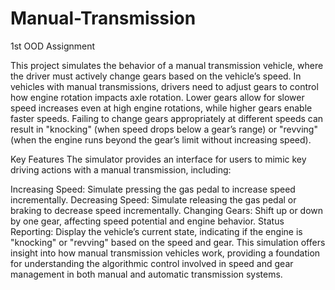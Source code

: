 # Manual-Transmission
1st OOD Assignment

This project simulates the behavior of a manual transmission vehicle, where the driver must actively change gears based on the vehicle’s speed. In vehicles with manual transmissions, drivers need to adjust gears to control how engine rotation impacts axle rotation. Lower gears allow for slower speed increases even at high engine rotations, while higher gears enable faster speeds. Failing to change gears appropriately at different speeds can result in "knocking" (when speed drops below a gear’s range) or "revving" (when the engine runs beyond the gear’s limit without increasing speed).

Key Features
The simulator provides an interface for users to mimic key driving actions with a manual transmission, including:

Increasing Speed: Simulate pressing the gas pedal to increase speed incrementally.
Decreasing Speed: Simulate releasing the gas pedal or braking to decrease speed incrementally.
Changing Gears: Shift up or down by one gear, affecting speed potential and engine behavior.
Status Reporting: Display the vehicle’s current state, indicating if the engine is "knocking" or "revving" based on the speed and gear.
This simulation offers insight into how manual transmission vehicles work, providing a foundation for understanding the algorithmic control involved in speed and gear management in both manual and automatic transmission systems.
